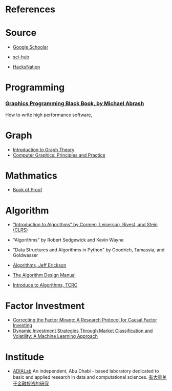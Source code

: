 # References
# Source
- [Google Schoolar](https://scholar.google.com.au/)

- [sci-hub](https://www.sci-hub.se/)

- [HacksNation](https://hacksnation.com/) 

# Programming
### [Graphics Programming Black Book, by Michael Abrash](https://www.drdobbs.com/parallel/graphics-programming-black-book/184404919)
How to write high performance software,
# Graph
- [Introduction to Graph Theory](../../../asset/books/graph/IntroductiontoGraphTheory--RichardJ_Trudeau&chenjin5_com--2021--cj5--a817d8e677369f18bcf58b161e46fde4--Anna'sArchive.mobi)
- [Computer Graphics: Principles and Practice](https://students.aiu.edu/submissions/profiles/resources/onlineBook/a6A8H5_computer%20graphics.pdf)
# Mathmatics
- [Book of Proof](https://richardhammack.github.io/BookOfProof/)

# Algorithm
- ["Introduction to Algorithms" by Cormen, Leiserson, Rivest, and Stein (CLRS)](https://enos.itcollege.ee/~japoia/algorithms/GT/Introduction_to_algorithms-3rd%20Edition.pdf)

- "Algorithms" by Robert Sedgewick and Kevin Wayne

- "Data Structures and Algorithms in Python" by Goodrich, Tamassia, and Goldwasser

- [Algorithms, Jeff Erickson](https://jeffe.cs.illinois.edu/teaching/algorithms/)
- [The Algorithm Design Manual](https://mimoza.marmara.edu.tr/~msakalli/cse706_12/SkienaTheAlgorithmDesignManual.pdf)
- [Introduce to Algorithms, TCRC](https://enos.itcollege.ee/~japoia/algorithms/GT/Introduction_to_algorithms-3rd%20Edition.pdf)


# Factor Investment
- [Correcting the Factor Mirage: A Research Protocol for Causal Factor Investing](https://papers.ssrn.com/sol3/papers.cfm?abstract_id=4697929)
- [Dynamic Investment Strategies Through Market Classification and Volatility: A Machine Learning Approach](https://arxiv.org/abs/2504.02841)

# Institude
- [ADIALab](https://www.adialab.ae/)
An independent, Abu Dhabi - based laboratory dedicated to basic and applied research in data and computational sciences.
[有大量关于金融投资的研究](https://www.adialab.ae/research-series)
